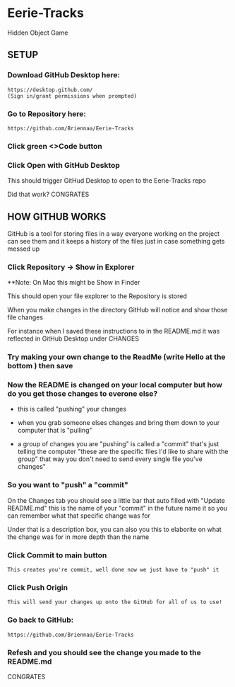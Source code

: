 # Eerie-Tracks
Hidden Object Game


## SETUP

### Download GitHub Desktop here:
	https://desktop.github.com/
	(Sign in/grant permissions when prompted)


### Go to Repository here:
	https://github.com/Briennaa/Eerie-Tracks


### Click green <>Code button

### Click Open with GitHub Desktop

This should trigger GitHud Desktop to open to the Eerie-Tracks repo

Did that work?
CONGRATES



## HOW GITHUB WORKS

GitHub is a tool for storing files in a way everyone working on the project can see them 
and it keeps a history of the files just in case something gets messed up


### Click Repository -> Show in Explorer

**Note: On Mac this might be Show in Finder

This should open your file explorer to the Repository is stored

When you make changes in the directory GitHub will notice and show those file changes 

For instance when I saved these instructions to in the README.md it was reflected in GitHub Desktop under CHANGES

### Try making your own change to the ReadMe (write Hello at the bottom ) then save


### Now the README is changed on your local computer but how do you get those changes to everone else?
- this is called "pushing" your changes
* when you grab someone elses changes and bring them down to your computer that is "pulling"
+ a group of changes you are "pushing" is called a "commit" that's just telling the computer "these are the specific files I'd like to share with the group" that way you don't need to send every single file you've changes"


### So you want to "push" a "commit"
On the Changes tab you should see a little bar that auto filled with "Update README.md" this is the name of your "commit" in the future name it so you can remember what that specific change was for

Under that is a description box, you can also you this to elaborite on what the change was for in more depth than the name


### Click Commit to main button
	This creates you're commit, well done now we just have to "push" it


### Click Push Origin
	This will send your changes up onto the GitHub for all of us to use!


### Go back to GitHub:
	https://github.com/Briennaa/Eerie-Tracks

### Refesh and you should see the change you made to the README.md

CONGRATES


